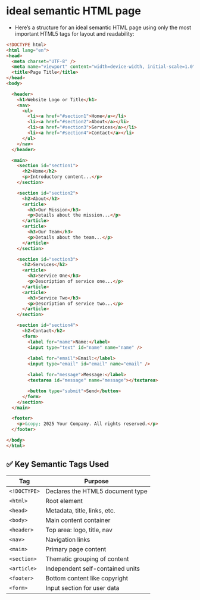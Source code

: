 # ideal semantic HTML page

- Here’s a structure for an ideal semantic HTML page using only the most important HTML5 tags for layout and readability:
```html
<!DOCTYPE html>
<html lang="en">
<head>
  <meta charset="UTF-8" />
  <meta name="viewport" content="width=device-width, initial-scale=1.0" />
  <title>Page Title</title>
</head>
<body>

  <header>
    <h1>Website Logo or Title</h1>
    <nav>
      <ul>
        <li><a href="#section1">Home</a></li>
        <li><a href="#section2">About</a></li>
        <li><a href="#section3">Services</a></li>
        <li><a href="#section4">Contact</a></li>
      </ul>
    </nav>
  </header>

  <main>
    <section id="section1">
      <h2>Home</h2>
      <p>Introductory content...</p>
    </section>

    <section id="section2">
      <h2>About</h2>
      <article>
        <h3>Our Mission</h3>
        <p>Details about the mission...</p>
      </article>
      <article>
        <h3>Our Team</h3>
        <p>Details about the team...</p>
      </article>
    </section>

    <section id="section3">
      <h2>Services</h2>
      <article>
        <h3>Service One</h3>
        <p>Description of service one...</p>
      </article>
      <article>
        <h3>Service Two</h3>
        <p>Description of service two...</p>
      </article>
    </section>

    <section id="section4">
      <h2>Contact</h2>
      <form>
        <label for="name">Name:</label>
        <input type="text" id="name" name="name" />
        
        <label for="email">Email:</label>
        <input type="email" id="email" name="email" />

        <label for="message">Message:</label>
        <textarea id="message" name="message"></textarea>

        <button type="submit">Send</button>
      </form>
    </section>
  </main>

  <footer>
    <p>&copy; 2025 Your Company. All rights reserved.</p>
  </footer>

</body>
</html>
```

## ✅ Key Semantic Tags Used

| Tag          | Purpose                          |
| ------------ | -------------------------------- |
| `<!DOCTYPE>` | Declares the HTML5 document type |
| `<html>`     | Root element                     |
| `<head>`     | Metadata, title, links, etc.     |
| `<body>`     | Main content container           |
| `<header>`   | Top area: logo, title, nav       |
| `<nav>`      | Navigation links                 |
| `<main>`     | Primary page content             |
| `<section>`  | Thematic grouping of content     |
| `<article>`  | Independent self-contained units |
| `<footer>`   | Bottom content like copyright    |
| `<form>`     | Input section for user data      |



